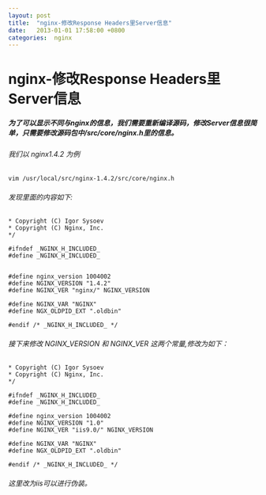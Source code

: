 ```yaml
---
layout: post
title:  "nginx-修改Response Headers里Server信息"
date:   2013-01-01 17:58:00 +0800
categories:  nginx
---
```


# nginx-修改Response Headers里Server信息

##### 为了可以显示不同与nginx的信息，我们需要重新编译源码，修改Server信息很简单，只需要修改源码包中/src/core/nginx.h里的信息。

###### 我们以 nginx1.4.2 为例

```
vim /usr/local/src/nginx-1.4.2/src/core/nginx.h
```
	
###### 发现里面的内容如下:

```
* Copyright (C) Igor Sysoev
* Copyright (C) Nginx, Inc.
*/

#ifndef _NGINX_H_INCLUDED_
#define _NGINX_H_INCLUDED_


#define nginx_version 1004002
#define NGINX_VERSION "1.4.2"
#define NGINX_VER "nginx/" NGINX_VERSION

#define NGINX_VAR "NGINX"
#define NGX_OLDPID_EXT ".oldbin"

#endif /* _NGINX_H_INCLUDED_ */
```	

###### 接下来修改 NGINX_VERSION 和 NGINX_VER 这两个常量,修改为如下：

```
* Copyright (C) Igor Sysoev
* Copyright (C) Nginx, Inc.
*/

#ifndef _NGINX_H_INCLUDED_
#define _NGINX_H_INCLUDED_

#define nginx_version 1004002
#define NGINX_VERSION "1.0"
#define NGINX_VER "iis9.0/" NGINX_VERSION

#define NGINX_VAR "NGINX"
#define NGX_OLDPID_EXT ".oldbin"

#endif /* _NGINX_H_INCLUDED_ */
```	

###### 这里改为iis可以进行伪装。
